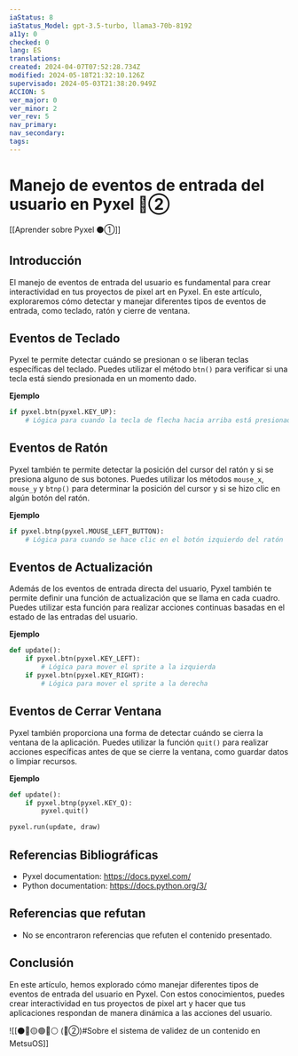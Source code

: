```yaml
---
iaStatus: 8
iaStatus_Model: gpt-3.5-turbo, llama3-70b-8192
a11y: 0
checked: 0
lang: ES
translations: 
created: 2024-04-07T07:52:28.734Z
modified: 2024-05-18T21:32:10.126Z
supervisado: 2024-05-03T21:38:20.949Z
ACCION: S
ver_major: 0
ver_minor: 2
ver_rev: 5
nav_primary: 
nav_secondary: 
tags:
---
```

# Manejo de eventos de entrada del usuario en Pyxel 🔴②

[[Aprender sobre Pyxel  ⚫①]]

## Introducción

El manejo de eventos de entrada del usuario es fundamental para crear interactividad en tus proyectos de pixel art en Pyxel. En este artículo, exploraremos cómo detectar y manejar diferentes tipos de eventos de entrada, como teclado, ratón y cierre de ventana.

## Eventos de Teclado

Pyxel te permite detectar cuándo se presionan o se liberan teclas específicas del teclado. Puedes utilizar el método `btn()` para verificar si una tecla está siendo presionada en un momento dado.

**Ejemplo**

```python
if pyxel.btn(pyxel.KEY_UP):
    # Lógica para cuando la tecla de flecha hacia arriba está presionada
```

## Eventos de Ratón

Pyxel también te permite detectar la posición del cursor del ratón y si se presiona alguno de sus botones. Puedes utilizar los métodos `mouse_x`, `mouse_y` y `btnp()` para determinar la posición del cursor y si se hizo clic en algún botón del ratón.

**Ejemplo**

```python
if pyxel.btnp(pyxel.MOUSE_LEFT_BUTTON):
    # Lógica para cuando se hace clic en el botón izquierdo del ratón
```

## Eventos de Actualización

Además de los eventos de entrada directa del usuario, Pyxel también te permite definir una función de actualización que se llama en cada cuadro. Puedes utilizar esta función para realizar acciones continuas basadas en el estado de las entradas del usuario.

**Ejemplo**

```python
def update():
    if pyxel.btn(pyxel.KEY_LEFT):
        # Lógica para mover el sprite a la izquierda
    if pyxel.btn(pyxel.KEY_RIGHT):
        # Lógica para mover el sprite a la derecha
```
## Eventos de Cerrar Ventana

Pyxel también proporciona una forma de detectar cuándo se cierra la ventana de la aplicación. Puedes utilizar la función `quit()` para realizar acciones específicas antes de que se cierre la ventana, como guardar datos o limpiar recursos.

**Ejemplo**

```python
def update():
    if pyxel.btnp(pyxel.KEY_Q):
        pyxel.quit()

pyxel.run(update, draw)
```

## Referencias Bibliográficas

* Pyxel documentation: <https://docs.pyxel.com/>
* Python documentation: <https://docs.python.org/3/>

## Referencias que refutan

* No se encontraron referencias que refuten el contenido presentado.

## Conclusión

En este artículo, hemos explorado cómo manejar diferentes tipos de eventos de entrada del usuario en Pyxel. Con estos conocimientos, puedes crear interactividad en tus proyectos de pixel art y hacer que tus aplicaciones respondan de manera dinámica a las acciones del usuario.

![[⚫🔴🟡🟢🔵⚪ (🔴②)#Sobre el sistema de validez de un contenido en MetsuOS]]
